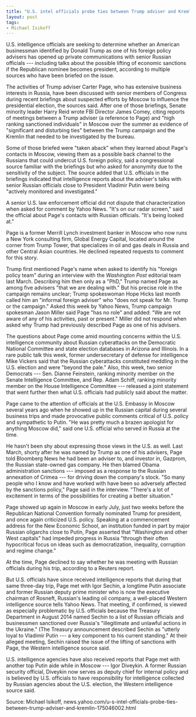 ```yaml
---
title: "U.S. intel officials probe ties between Trump adviser and Kremlin"
layout: post
tags:
- Michael Isikoff
---
```


U.S. intelligence officials are seeking to determine whether an American businessman identified by Donald Trump as one of his foreign policy advisers has opened up private communications with senior Russian officials --- including talks about the possible lifting of economic sanctions if the Republican nominee becomes president, according to multiple sources who have been briefed on the issue.

The activities of Trump adviser Carter Page, who has extensive business interests in Russia, have been discussed with senior members of Congress during recent briefings about suspected efforts by Moscow to influence the presidential election, the sources said. After one of those briefings, Senate minority leader Harry Reid wrote FBI Director James Comey, citing reports of meetings between a Trump adviser (a reference to Page) and "high ranking sanctioned individuals" in Moscow over the summer as evidence of "significant and disturbing ties" between the Trump campaign and the Kremlin that needed to be investigated by the bureau.

Some of those briefed were "taken aback" when they learned about Page's contacts in Moscow, viewing them as a possible back channel to the Russians that could undercut U.S. foreign policy, said a congressional source familiar with the briefings but who asked for anonymity due to the sensitivity of the subject. The source added that U.S. officials in the briefings indicated that intelligence reports about the adviser's talks with senior Russian officials close to President Vladimir Putin were being "actively monitored and investigated."

A senior U.S. law enforcement official did not dispute that characterization when asked for comment by Yahoo News. "It's on our radar screen," said the official about Page's contacts with Russian officials. "It's being looked at."

Page is a former Merrill Lynch investment banker in Moscow who now runs a New York consulting firm, Global Energy Capital, located around the corner from Trump Tower, that specializes in oil and gas deals in Russia and other Central Asian countries. He declined repeated requests to comment for this story.

Trump first mentioned Page's name when asked to identify his "foreign policy team" during an interview with the *Washington Post* editorial team last March. Describing him then only as a "PhD," Trump named Page as among five advisers "that we are dealing with." But his precise role in the campaign remains unclear; Trump spokeswoman Hope Hicks last month called him an "informal foreign adviser" who "does not speak for Mr. Trump or the campaign." Asked this week by Yahoo News, Trump campaign spokesman Jason Miller said Page "has no role" and added: "We are not aware of any of his activities, past or present." Miller did not respond when asked why Trump had previously described Page as one of his advisers.

The questions about Page come amid mounting concerns within the U.S. intelligence community about Russian cyberattacks on the Democratic National Committee and state election databases in Arizona and Illinois. In a rare public talk this week, former undersecretary of defense for intelligence Mike Vickers said that the Russian cyberattacks constituted meddling in the U.S. election and were "beyond the pale." Also, this week, two senior Democrats --- Sen. Dianne Feinstein, ranking minority member on the Senate Intelligence Committee, and Rep. Adam Schiff, ranking minority member on the House Intelligence Committee --- released a joint statement that went further then what U.S. officials had publicly said about the matter.

Page came to the attention of officials at the U.S. Embassy in Moscow several years ago when he showed up in the Russian capital during several business trips and made provocative public comments critical of U.S. policy and sympathetic to Putin. "He was pretty much a brazen apologist for anything Moscow did," said one U.S. official who served in Russia at the time.

He hasn't been shy about expressing those views in the U.S. as well. Last March, shorty after he was named by Trump as one of his advisers, Page told Bloomberg News he had been an adviser to, and investor in, Gazprom, the Russian state-owned gas company. He then blamed Obama administration sanctions --- imposed as a response to the Russian annexation of Crimea --- for driving down the company's stock. "So many people who I know and have worked with have been so adversely affected by the sanctions policy," Page said in the interview. "There's a lot of excitement in terms of the possibilities for creating a better situation."

Page showed up again in Moscow in early July, just two weeks before the Republican National Convention formally nominated Trump for president, and once again criticized U.S. policy. Speaking at a commencement address for the New Economic School, an institution funded in part by major Russian oligarchs close to Putin, Page asserted that "Washington and other West capitals" had impeded progress in Russia "through their often hypocritical focus on ideas such as democratization, inequality, corruption and regime change."

At the time, Page declined to say whether he was meeting with Russian officials during his trip, according to a Reuters report.

But U.S. officials have since received intelligence reports that during that same three-day trip, Page met with Igor Sechin, a longtime Putin associate and former Russian deputy prime minister who is now the executive chairman of Rosneft, Russian's leading oil company, a well-placed Western intelligence source tells Yahoo News. That meeting, if confirmed, is viewed as especially problematic by U.S. officials because the Treasury Department in August 2014 named Sechin to a list of Russian officials and businessmen sanctioned over Russia's "illegitimate and unlawful actions in the Ukraine." (The Treasury announcement described Sechin as "utterly loyal to Vladimir Putin --- a key component to his current standing." At their alleged meeting, Sechin raised the issue of the lifting of sanctions with Page, the Western intelligence source said.

U.S. intelligence agencies have also received reports that Page met with another top Putin aide while in Moscow --- Igor Diveykin. A former Russian security official, Diveykin now serves as deputy chief for internal policy and is believed by U.S. officials to have responsibility for intelligence collected by Russian agencies about the U.S. election, the Western intelligence source said.

Source: Michael Isikoff, news.yahoo.com/u-s-intel-officials-probe-ties-between-trump-adviser-and-kremlin-175046002.html
